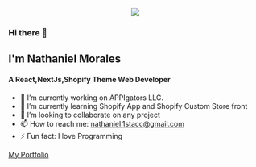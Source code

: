  
 
 <p align="center">
  <img src="https://nathanielmorales.vercel.app/_next/image?url=%2F_next%2Fstatic%2Fmedia%2Fnathlogo.7a4d3b99.png&w=256&q=75" />
</p>


### Hi there 👋
## I'm Nathaniel Morales
#### A React,NextJs,Shopify Theme Web Developer

- 🔭 I’m currently working on APPIgators LLC.
- 🌱 I’m currently learning Shopify App and Shopify Custom Store front
- 👯 I’m looking to collaborate on any project  
- 📫 How to reach me: nathaniel.1stacc@gmail.com 
- ⚡ Fun fact: I love Programming

[My Portfolio](https://nathanielmorales.vercel.app "nathaniel Morales")
